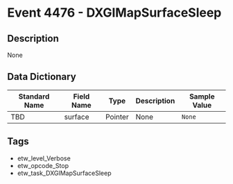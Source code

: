 # Event 4476 - DXGIMapSurfaceSleep

## Description
None

## Data Dictionary
|Standard Name|Field Name|Type|Description|Sample Value|
|---|---|---|---|---|
|TBD|surface|Pointer|None|`None`|

## Tags
* etw_level_Verbose
* etw_opcode_Stop
* etw_task_DXGIMapSurfaceSleep